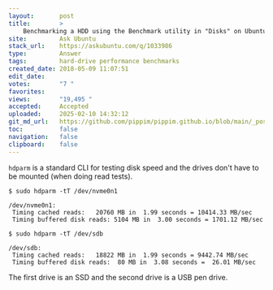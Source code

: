 ```yaml
---
layout:       post
title:        >
    Benchmarking a HDD using the Benchmark utility in "Disks" on Ubuntu 16.04
site:         Ask Ubuntu
stack_url:    https://askubuntu.com/q/1033986
type:         Answer
tags:         hard-drive performance benchmarks
created_date: 2018-05-09 11:07:51
edit_date:    
votes:        "7 "
favorites:    
views:        "19,495 "
accepted:     Accepted
uploaded:     2025-02-10 14:32:12
git_md_url:   https://github.com/pippim/pippim.github.io/blob/main/_posts/2018/2018-05-09-Benchmarking-a-HDD-using-the-Benchmark-utility-in-_Disks_-on-Ubuntu-16.04.md
toc:          false
navigation:   false
clipboard:    false
---
```


`hdparm` is a standard CLI for testing disk speed and the drives don't have to be mounted (when doing read tests).

``` 
$ sudo hdparm -tT /dev/nvme0n1

/dev/nvme0n1:
 Timing cached reads:   20760 MB in  1.99 seconds = 10414.33 MB/sec
 Timing buffered disk reads: 5104 MB in  3.00 seconds = 1701.12 MB/sec

$ sudo hdparm -tT /dev/sdb

/dev/sdb:
 Timing cached reads:   18822 MB in  1.99 seconds = 9442.74 MB/sec
 Timing buffered disk reads:  80 MB in  3.08 seconds =  26.01 MB/sec
```

The first drive is an SSD and the second drive is a USB pen drive.
